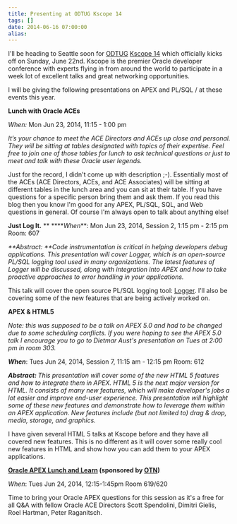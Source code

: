 ```yaml
---
title: Presenting at ODTUG Kscope 14
tags: []
date: 2014-06-16 07:00:00
alias:
---
```


I'll be heading to Seattle soon for [ODTUG](http://odtug.com/)&nbsp;[Kscope 14](http://kscope14.com/) which officially kicks off on Sunday, June 22nd. Kscope is the premier Oracle developer conference with experts flying in from around the world to participate in a week lot of excellent talks and great networking opportunities.

I will be giving the following presentations on APEX and PL/SQL / at these events this year.

**Lunch with Oracle ACEs**

_When:_&nbsp;Mon Jun 23, 2014, 11:15 - 1:00 pm

_It’s your chance to meet the ACE Directors and ACEs up close and personal. They will be sitting at tables designated with topics of their expertise. Feel free to join one of those tables for lunch to ask technical questions or just to meet and talk with these Oracle user legends._

Just for the record, I didn't come up with description ;-). Essentially most of the ACEs (ACE Directors, ACEs, and ACE Associates) will be sitting at different tables in the lunch area and you can sit at their table. If you have questions for a specific person bring them and ask them. If you read this blog then you know I'm good for any APEX, PL/SQL, SQL, and Web questions in general. Of course I'm always open to talk about anything else!

**Just Log It.**
**
****_When_**: Mon Jun 23, 2014, Session 2, 1:15 pm - 2:15 pm
Room: 607

_**Abstract:&nbsp;**Code instrumentation is critical in helping developers debug applications. This presentation will cover Logger, which is an open-source PL/SQL logging tool used in many organizations. The latest features of Logger will be discussed, along with integration into APEX and how to take proactive approaches to error handling in your applications._

This talk will cover the open source PL/SQL logging tool: [Logger](http://oralogger.com/). I'll also be covering some of the new features that are being actively worked on.

**APEX &amp; HTML5**

_Note: this was supposed to be a talk on APEX 5.0 and had to be changed due to some scheduling conflicts. If you were hoping to see the APEX 5.0 talk I encourage you to go to Dietmar Aust's presentation on Tues at 2:00 pm in room 303._

**_When_**: Tues Jun 24, 2014, Session 7, 11:15 am - 12:15 pm
Room: 612

**_Abstract:&nbsp;_**_This presentation will cover some of the new HTML 5 features and how to integrate them in APEX. HTML 5 is the next major version for HTML. It consists of many new features, which will make developer's jobs a lot easier and improve end-user experience. This presentation will highlight some of these new features and demonstrate how to leverage them within an APEX application. New features include (but not limited to) drag &amp; drop, media, storage, and graphics._

I have given several HTML 5 talks at Kscope before and they have all covered new features. This is no different as it will cover some really cool new features in HTML and show how you can add them to your APEX applications.

**[Oracle APEX Lunch and Learn](http://kscope14.com/content/lunch-and-learn#APEX) (sponsored by [OTN](http://www.oracle.com/technetwork/index.html))**

_When_: Tues Jun 24, 2014, 12:15-1:45pm
Room 619/620

Time to bring your Oracle APEX questions for this session as it's a free for all Q&amp;A with fellow Oracle ACE Directors Scott Spendolini, Dimitri Gielis, Roel Hartman, Peter Raganitsch.